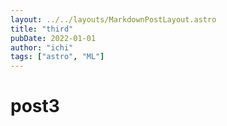 ```yaml
---
layout: ../../layouts/MarkdownPostLayout.astro
title: "third"
pubDate: 2022-01-01
author: "ichi"
tags: ["astro", "ML"]
---
```


# post3
